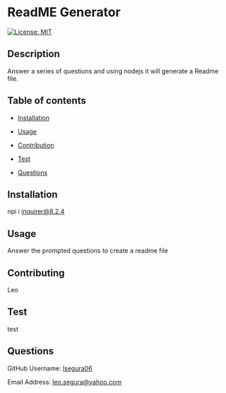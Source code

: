
# ReadME Generator
[![License: MIT](https://img.shields.io/badge/License-MIT-yellow.svg)](https://opensource.org/licenses/MIT)
## Description
Answer a series of questions and using nodejs it will generate a Readme file.


## Table of contents


- [Installation](#Insallation)

- [Usage](#Usage)

- [Contribution](#Contributing)

- [Test](#Test)

- [Questions](#Questions)


## Installation
npi i inquirer@8.2.4


## Usage
Answer the prompted questions to create a readme file


## Contributing
Leo


## Test
test


## Questions


GitHub Username: [lsegura06](https://github.com/lsegura06)


Email Address: [leo.segura@yahoo.com](leo.segura@yahoo.com)